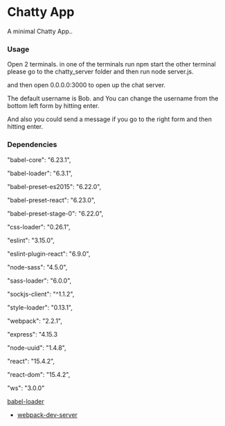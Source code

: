 Chatty App
=====================

A minimal Chatty App..

### Usage

Open 2 terminals.
in one of the terminals run npm start
the other terminal please go to the chatty_server folder and then run node server.js.

and then open 0.0.0.0:3000 to open up the chat server.

The default username is Bob. and You can change the username from the bottom left form by hitting enter.

And also you could send a message if you go to the right form and then hitting enter.  



### Dependencies

  "babel-core": "6.23.1",

  "babel-loader": "6.3.1",

  "babel-preset-es2015": "6.22.0",

  "babel-preset-react": "6.23.0",

  "babel-preset-stage-0": "6.22.0",

  "css-loader": "0.26.1",

  "eslint": "3.15.0",

  "eslint-plugin-react": "6.9.0",

  "node-sass": "4.5.0",

  "sass-loader": "6.0.0",
  
  "sockjs-client": "^1.1.2",

  "style-loader": "0.13.1",

  "webpack": "2.2.1",

  "express": "4.15.3

  "node-uuid": "1.4.8",

  "react": "15.4.2",


  "react-dom": "15.4.2",

  "ws": "3.0.0"

   [babel-loader](https://github.com/babel/babel-loader)
* [webpack-dev-server](https://github.com/webpack/webpack-dev-server)
